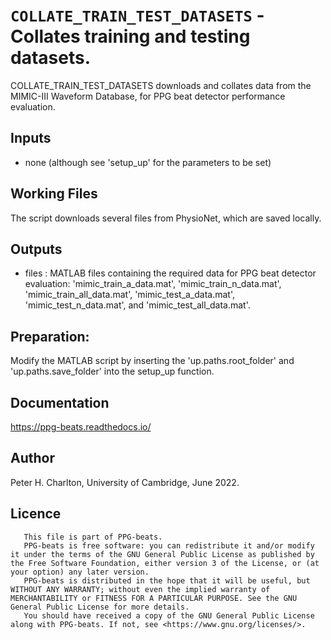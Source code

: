 # `COLLATE_TRAIN_TEST_DATASETS` - Collates training and testing datasets.
COLLATE_TRAIN_TEST_DATASETS downloads and collates data from the MIMIC-III
Waveform Database, for PPG beat detector performance evaluation.

##  Inputs
+   none (although see 'setup_up' for the parameters to be set)
    
##  Working Files
The script downloads several files from PhysioNet, which are saved locally.

##  Outputs
+   files : MATLAB files containing the required data for PPG beat detector evaluation: 'mimic_train_a_data.mat', 'mimic_train_n_data.mat', 'mimic_train_all_data.mat', 'mimic_test_a_data.mat', 'mimic_test_n_data.mat', and 'mimic_test_all_data.mat'.
    
##  Preparation:
Modify the MATLAB script by inserting the 'up.paths.root_folder' and 'up.paths.save_folder' into the setup_up function.

##  Documentation
<https://ppg-beats.readthedocs.io/>

##  Author
Peter H. Charlton, University of Cambridge, June 2022.

##  Licence
       This file is part of PPG-beats.
       PPG-beats is free software: you can redistribute it and/or modify it under the terms of the GNU General Public License as published by the Free Software Foundation, either version 3 of the License, or (at your option) any later version.
       PPG-beats is distributed in the hope that it will be useful, but WITHOUT ANY WARRANTY; without even the implied warranty of MERCHANTABILITY or FITNESS FOR A PARTICULAR PURPOSE. See the GNU General Public License for more details.
       You should have received a copy of the GNU General Public License along with PPG-beats. If not, see <https://www.gnu.org/licenses/>.
